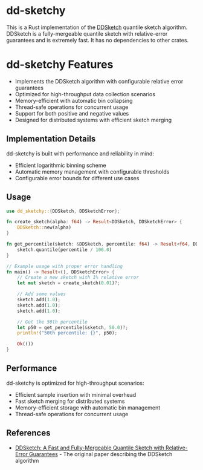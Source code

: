# dd-sketchy

This is a Rust implementation of the [DDSketch](https://arxiv.org/pdf/1908.10693.pdf) quantile sketch algorithm. 
DDSketch is a fully-mergeable quantile sketch with relative-error guarantees and is extremely fast.
It has no dependencies to other crates.

# dd-sketchy Features

* Implements the DDSketch algorithm with configurable relative error guarantees
* Optimized for high-throughput data collection scenarios
* Memory-efficient with automatic bin collapsing
* Thread-safe operations for concurrent usage
* Support for both positive and negative values
* Designed for distributed systems with efficient sketch merging

## Implementation Details

dd-sketchy is built with performance and reliability in mind:

* Efficient logarithmic binning scheme
* Automatic memory management with configurable thresholds
* Configurable error bounds for different use cases

## Usage

```rust
use dd_sketchy::{DDSketch, DDSketchError};

fn create_sketch(alpha: f64) -> Result<DDSketch, DDSketchError> {
    DDSketch::new(alpha)
}

fn get_percentile(sketch: &DDSketch, percentile: f64) -> Result<f64, DDSketchError> {
    sketch.quantile(percentile / 100.0)
}

// Example usage with proper error handling
fn main() -> Result<(), DDSketchError> {
    // Create a new sketch with 1% relative error
    let mut sketch = create_sketch(0.01)?;

    // Add some values
    sketch.add(1.0);
    sketch.add(1.0);
    sketch.add(1.0);

    // Get the 50th percentile
    let p50 = get_percentile(&sketch, 50.0)?;
    println!("50th percentile: {}", p50);

    Ok(())
}
```

## Performance

dd-sketchy is optimized for high-throughput scenarios:

* Efficient sample insertion with minimal overhead
* Fast sketch merging for distributed systems
* Memory-efficient storage with automatic bin management
* Thread-safe operations for concurrent usage

## References

* [DDSketch: A Fast and Fully-Mergeable Quantile Sketch with Relative-Error Guarantees](https://arxiv.org/pdf/1908.10693.pdf) - The original paper describing the DDSketch algorithm
